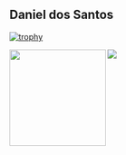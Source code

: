 ## Daniel dos Santos
[![trophy](https://github-profile-trophy.vercel.app/?username=daniel-est&row=1)](https://github.com/ryo-ma/github-profile-trophy)
<div>
  <img height="170" align="left" src="https://github-readme-stats.vercel.app/api?username=daniel-est&count_private=true&include_all_commits=true&show_icons=true" />
  <img src="https://github-readme-stats.vercel.app/api/top-langs/?username=daniel-est&layout=compact&hide=html,jupyter%20notebook,css" />
</div>
